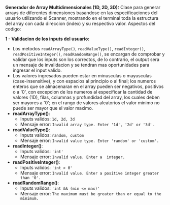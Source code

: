**Generador de Array Multidimensionales (1D, 2D, 3D):** Clase para generar arrays de diferentes dimensiones basandose en las especificaciones del usuario utilizando el Scanner, mostrando en el terminal toda la estructura del array con cada direccion (index) y su respectivo valor. Aspectos del codigo:

**1 - Validacion de los inputs del usuario:**
- Los metodos `readArrayType()`, `readValueType()`, `readInteger()`, `readPositiveInteger()`, `readRandomRange()`, se encargan de comprobar y validar que los inputs son los correctos, de lo contrario, el output sera un mensaje de invalidacion y se tendran mas oportunidades para ingresar el input valido.
- Los valores ingresados pueden estar en minusculas o mayusculas (case-insensitive), y con espacios al principio o al final; los numeros enteros que se almacenaran en el array pueden ser negativos, positivos o a '0', con excepcion de los numeros al especificar la cantidad de valores (1D), filas, columnas y profundidad del array, los cuales deben ser mayores a '0'; en el rango de valores aleatorios el valor minimo no puede ser mayor que el valor maximo.
- **readArrayType()**:
  - Inputs validos: `1d, 2d, 3d`
  - Mensaje error: `Invalid array type. Enter '1d', '2d' or '3d'.`
- **readValueType()**:
  - Inputs validos: `random, custom`
  - Mensaje error: `Invalid value type. Enter 'random' or 'custom'.`
- **readInteger()**:
  - Inputs validos: `'int'`
  - Mensaje error: `Invalid value. Enter a  integer.`
- **readPositiveInteger()**:
  - Inputs validos: `'int > 0'`
  - Mensaje error: `Invalid value. Enter a positive integer greater than '0'.`
- **readRandomRange()**:
  - Inputs validos: `'int && (min <= max)'`
  - Mensaje error: `The maximum must be greater than or equal to the minimum.`
